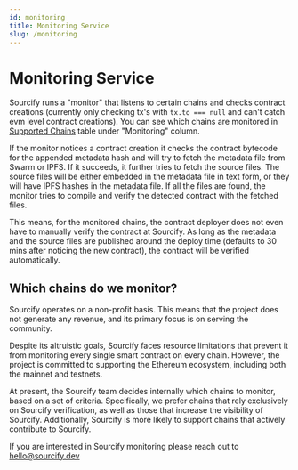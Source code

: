 ```yaml
---
id: monitoring
title: Monitoring Service
slug: /monitoring
---
```


# Monitoring Service

Sourcify runs a "monitor" that listens to certain chains and checks contract creations (currently only checking tx's with `tx.to === null` and can't catch evm level contract creations). You can see which chains are monitored in [Supported Chains](/docs/chains/) table under "Monitoring" column.

If the monitor notices a contract creation it checks the contract bytecode for the appended metadata hash and will try to fetch the metadata file from Swarm or IPFS. If it succeeds, it further tries to fetch the source files. The source files will be either embedded in the metadata file in text form, or they will have IPFS hashes in the metadata file. If all the files are found, the monitor tries to compile and verify the detected contract with the fetched files.

This means, for the monitored chains, the contract deployer does not even have to manually verify the contract at Sourcify. As long as the metadata and the source files are published around the deploy time (defaults to 30 mins after noticing the new contract), the contract will be verified automatically.

## Which chains do we monitor?

Sourcify operates on a non-profit basis. This means that the project does not generate any revenue, and its primary focus is on serving the community.

Despite its altruistic goals, Sourcify faces resource limitations that prevent it from monitoring every single smart contract on every chain. However, the project is committed to supporting the Ethereum ecosystem, including both the mainnet and testnets.

At present, the Sourcify team decides internally which chains to monitor, based on a set of criteria. Specifically, we prefer chains that rely exclusively on Sourcify verification, as well as those that increase the visibility of Sourcify. Additionally, Sourcify is more likely to support chains that actively contribute to Sourcify.

If you are interested in Sourcify monitoring please reach out to [hello@sourcify.dev](mailto:hello@sourcify.dev)
